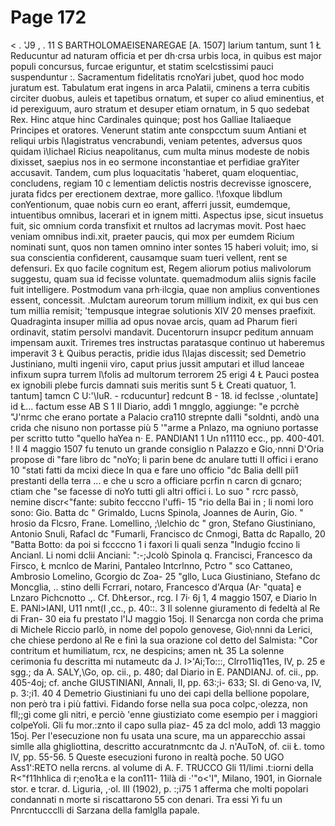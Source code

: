 # Page 172

< . 'J9 , . 11 S BARTHOLOMAEISENAREGAE [A. 1507] larium tantum, sunt 1 Ł Reducuntur ad naturam officia et per dh·crsa urbis loca, in quibus est major populi concursus, furcae eriguntur, et statim scelcstissimi pauci suspenduntur :. Sacramentum fidelitatis rcnoYari jubet, quod hoc modo juratum est. Tabulatum erat ingens in arca Palatii, cminens a terra cubitis circiter duobus, auleis et tapetibus ornatum, et super co aliud eminentius, et id perexiguum, auro stratum et desuper etiam ornatum, in 5 quo sedebat Rex. Hinc atque hinc Cardinales quinque; post hos Galliae Italiaeque Principes et oratores. Venerunt statim ante conspcctum suum Antiani et reliqui urbis l\Iagistratus vencrabundi, veniam petentes, adversus quos quidam ì\Iichael Ricius neapolitanus, cum multa minus modeste de nobis dixisset, saepius nos in eo sermone inconstantiae et perfidiae graYiter accusavit. Tandem, cum plus loquacitatis 'haberet, quam eloquentiac, concludens, regiam 10 c lementiam delictis nostris decrevisse ignoscere, jurata fidcs per erectionem dextrae, more gallico. !\foxque libdlum conYentionum, quae nobis curn eo erant, afferri jussit, eumdemque, intuentibus omnibus, lacerari et in ignem mitti. Aspectus ipse, sicut insuetus fuit, sic omnium corda transfixit et rnultos ad lacrymas movit. Post haec veniam omnibus indi.xit, praeter paucis, qui mox per eumdem Ricium nominati sunt, quos non tamen omnino inter sontes 15 haberi voluit; imo, si sua conscientia confìderent, causamque suam tueri vellent, rent se defensuri. Ex quo facile cognitum est, Regem aliorum potius malivolorum suggestu, quam sua id fecisse voluntate. quemadmodum aliis signis facile fuit intelligere. Postmodum vana prh·ilcgia, quae non amplius conventiones essent, concessit. .Mulctam aureorum torum millium indixit, ex qui bus cen tum millia remisit; 'tempusque integrae solutionis XIV 20 menses praefixit. Quadraginta insuper millia ad opus novae arcis, quam ad Pharum fieri ordinavit, statim persolvi mandavit. Ducentorurn insupcr peditum annuam impensam auxit. Triremes tres instructas paratasque continuo ut haberemus imperavit 3 Ł Quibus peractis, pridie idus l\Iajas discessit; sed Demetrio Justiniano, multi ingenii viro, caput prius jussit amputari et illud lanceae infixum supra turrem l\folis ad multorum terrorem 25 erigi 4 Ł Pauci postea ex ignobili plebe furcis damnati suis meritis sunt 5 Ł Creati quatuor, 1. tantum] tamcn C U:'\luR. - rcducuntur] redcunt B - 18. id feclsse ,·oluntate] id Ł... factum esse AB S 1 Il Diario, addì 1 mngglo, aggiunge: "e pcrchè "J'nrmc che erano portate a Palacio cra110 strepnte dalli "soldnti, andò una crida che nisuno non portasse più 5 '"arme a Pnlazo, ma ogniuno portasse per scritto tutto "quello haYea n· E. PANDIAN1 1 Un n11110 ecc., pp. 400-401. ! Il 4 maggio 1507 fu tenuto un grande consiglio n Palazzo e Gio,·nnni D'Oria propose di "fare libro dc "noYo; li parin bene dc anulare tutti Il offici i erano 10 "stati fatti da mcixi diece In qua e fare uno officio "dc Balia delll piì1 prestanti della terra ... e che u scro a officiare pcrfin n carcn di gcnaro; ctiam che "se facesse di noYo tutti gli altri offici i. Lo suo " rcrc passò, nemine discr<"fante: subito fecccno l'uffi- 15 "rio della Bai in ; li nomi loro sono: Gio. Batta dc " Grimaldo, Lucns Spinola, Joannes de Aurin, Gio. " hrosio da Flcsro, Frane. Lomellino, ;\lelchio dc " gron, Stefano Giustiniano, Antonio Snuli, Rafacl dc "Fumarli, Francisco dc Cnmogi, Batta dc Rapallo, 20 "Batta Botto: da poi si fccccno 1 i faxori li quali senza "Indugio fccino li Ancianl. Li nomi dclii Anciani: ":-;Jcolò Spinola q. Francisci, Francesco da Firsco, Ł mcnlco de Marini, Pantaleo Intcrlnno, Pctro " sco Cattaneo, Ambrosio Lomelino, Gcorgio dc Zoa- 25 "gllo, Luca Giustiniano, Stefano dc Moncglia, .. stino delli Fcrrari, notaro, Francesco d'Arqua (Ar· "quata] e Lnzaro Pichcnotto .,. Cf. DhŁersor., rcg. I 7i· 6j 1, 4 maggio 1507, e Diario ln E. PANl>IANI, U11 nmt(I ,cc., p. 40::. 3 Il solenne giuramento di fedeltà al Re di Fran- 30 eia fu prestato l'IJ maggio 15oj. Il Senarcga non corda che prima di Michele Riccio parlò, in nome del popolo genovese, Gio\·nnni da Lerici, che chiese perdono al Re e finì la sua orazione col detto del Salmista: "Cor contritum et humiliatum, rcx, ne despicins; amen nŁ 35 La solenne cerimonia fu descritta mi nutameutc da J. I>'Ai;To:::\, Clrro11iq11es, IV, p. 25 e sgg.; da A. SALY,\Go, op. cii., p. 480; dal Diario in E. PANDIANJ. of. cii., pp. 405-4oj; cf. anche GIUSTINIANI, Annali, II, pp. 63:;i- 633; SI. di Geno·va, IV, p. 3:;i1. 40 4 Demetrio Giustiniani fu uno dei capi della bellione popolare, non però tra i più fattivi. Fidando forse nella sua poca colpc,·olezza, non fll;;gì come gli nitri, e perciò \'enne giustiziato come esempio per i maggiori colpeYoli. Gli fu mor.:znto il capo sulla piaz- 45 za dcl molo, addì 13 maggio 15oj. Per l'esecuzione non fu usata una scure, ma un apparecchio assai simlle alla ghigliottina, descritto accuratnmcntc da J. n'AuToN, of. cii Ł. tomo IV, pp. 55-56. 5 Queste esecuzioni furono in realtà poche. 50 UGO Ass1':RETO nella rercns. al volume di A. F. TRUCCO Gli 11/limi .t:iorni della R<"f11hhlica di r;eno1Ła e la con111- 11ilà di ·'"o<'I", Milano, 1901, in Giornale stor. e tcrar. d. Liguria, ,·ol. III (1902), p. :;i75 1 afferma che molti popolari condannati n morte si riscattarono 55 con denari. Tra essi Yi fu un Pnrcntuccclli di Sarzana della famlglla papale.